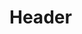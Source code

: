 <!-- TITLE: Smoke Bomb I -->
<!-- SUBTITLE: Throws a smoke bomb onto the ground, reducing your hate instantly and over time with nearby targets.  Additionally, you and your nearby group members are shrouded, providing invisibility. -->

# Header